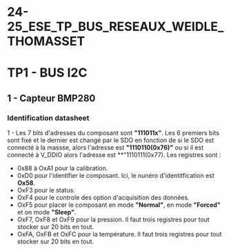 # 24-25_ESE_TP_BUS_RESEAUX_WEIDLE_THOMASSET

# TP1 - BUS I2C
## 1 - Capteur BMP280
### Identification datasheet
1 - 
Les 7 bits d'adresses du composant sont **"111011x"**. Les 6 premiers bits sont fixé et le dernier est changé par le SDO en fonction de si le SDO est connecté à la massse, alors l'adresse est **"1110110(0x76)"** ou si il est connecté à V_DDIO alors l'adresse est **"1110111(0x77).
Les registres sont : 
- 0x88 à OxA1 pour la calibration.
- 0xD0 pour l'identifier le composant. Ici, le nunéro d'identitfication est **Ox58**.
- OxF3 pour le status.
- OxF4 pour le controle des option d'acquisition des données.
- OxF5 pour placer le composant en mode **"Normal"**, en mode **"Forced"** et on mode **"Sleep"**.
- OxF7, OxF8 et OxF9 pour la pression. Il faut trois registres pour tout stocker sur 20 bits en tout. 
- OxFA, OxFB et OxFC pour la température. Il faut trois registres pour tout stocker sur 20 bits en tout. 
